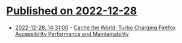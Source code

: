 # [Published on 2022-12-28](index.md)

* [2022-12-28, 14:31:00](https://lobste.rs/s/ebaatv/cache_world_turbo_charging_firefox) - [Cache the World: Turbo Charging Firefox Accessibility Performance and Maintainability](https://www.jantrid.net/2022/12/22/Cache-the-World/)
